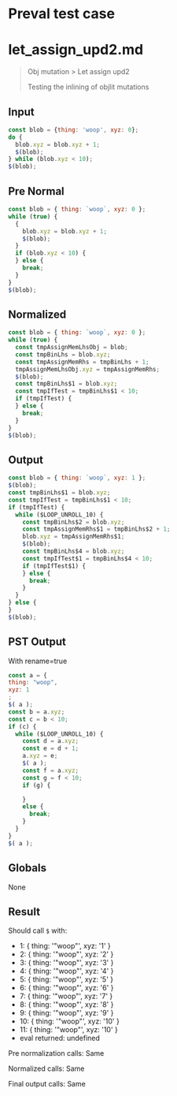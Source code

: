 # Preval test case

# let_assign_upd2.md

> Obj mutation > Let assign upd2
>
> Testing the inlining of objlit mutations

## Input

`````js filename=intro
const blob = {thing: 'woop', xyz: 0};
do {
  blob.xyz = blob.xyz + 1;
  $(blob);
} while (blob.xyz < 10);
$(blob);
`````

## Pre Normal

`````js filename=intro
const blob = { thing: `woop`, xyz: 0 };
while (true) {
  {
    blob.xyz = blob.xyz + 1;
    $(blob);
  }
  if (blob.xyz < 10) {
  } else {
    break;
  }
}
$(blob);
`````

## Normalized

`````js filename=intro
const blob = { thing: `woop`, xyz: 0 };
while (true) {
  const tmpAssignMemLhsObj = blob;
  const tmpBinLhs = blob.xyz;
  const tmpAssignMemRhs = tmpBinLhs + 1;
  tmpAssignMemLhsObj.xyz = tmpAssignMemRhs;
  $(blob);
  const tmpBinLhs$1 = blob.xyz;
  const tmpIfTest = tmpBinLhs$1 < 10;
  if (tmpIfTest) {
  } else {
    break;
  }
}
$(blob);
`````

## Output

`````js filename=intro
const blob = { thing: `woop`, xyz: 1 };
$(blob);
const tmpBinLhs$1 = blob.xyz;
const tmpIfTest = tmpBinLhs$1 < 10;
if (tmpIfTest) {
  while ($LOOP_UNROLL_10) {
    const tmpBinLhs$2 = blob.xyz;
    const tmpAssignMemRhs$1 = tmpBinLhs$2 + 1;
    blob.xyz = tmpAssignMemRhs$1;
    $(blob);
    const tmpBinLhs$4 = blob.xyz;
    const tmpIfTest$1 = tmpBinLhs$4 < 10;
    if (tmpIfTest$1) {
    } else {
      break;
    }
  }
} else {
}
$(blob);
`````

## PST Output

With rename=true

`````js filename=intro
const a = {
thing: "woop",
xyz: 1
;
$( a );
const b = a.xyz;
const c = b < 10;
if (c) {
  while ($LOOP_UNROLL_10) {
    const d = a.xyz;
    const e = d + 1;
    a.xyz = e;
    $( a );
    const f = a.xyz;
    const g = f < 10;
    if (g) {

    }
    else {
      break;
    }
  }
}
$( a );
`````

## Globals

None

## Result

Should call `$` with:
 - 1: { thing: '"woop"', xyz: '1' }
 - 2: { thing: '"woop"', xyz: '2' }
 - 3: { thing: '"woop"', xyz: '3' }
 - 4: { thing: '"woop"', xyz: '4' }
 - 5: { thing: '"woop"', xyz: '5' }
 - 6: { thing: '"woop"', xyz: '6' }
 - 7: { thing: '"woop"', xyz: '7' }
 - 8: { thing: '"woop"', xyz: '8' }
 - 9: { thing: '"woop"', xyz: '9' }
 - 10: { thing: '"woop"', xyz: '10' }
 - 11: { thing: '"woop"', xyz: '10' }
 - eval returned: undefined

Pre normalization calls: Same

Normalized calls: Same

Final output calls: Same
